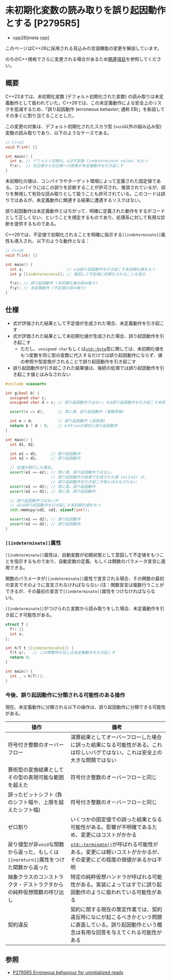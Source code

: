 # 未初期化変数の読み取りを誤り起因動作とする [P2795R5]
* cpp26[meta cpp]

<!-- start lang caution -->

このページはC++26に採用される見込みの言語機能の変更を解説しています。

のちのC++規格でさらに変更される場合があるため[関連項目](#relative-page)を参照してください。

<!-- last lang caution -->

## 概要
C++23までは、未初期化変数 (デフォルト初期化された変数) の読み取りは未定義動作として扱われていた。C++26では、この未定義動作による安全上のリスクを低減するため、「誤り起因動作 (erroneous behavior; 通称 EB)」を新設してその多くに割り当てることとした。

この変更の対象は、デフォルト初期化されたスカラ型 (`void`以外の組み込み型) 変数の読み取りであり、以下のようなケースである。

```cpp example
// C++23
void f(int) {}

int main() {
  int x; // デフォルト初期化。xは不定値 (indeterminate value) をもつ
  f(x);  // 左辺値から右辺値への変換が未定義動作を引き起こす
}
```

未初期化の値は、コンパイラやターゲット環境によって定義された固定値である。コンパイラにはこの誤りを診断することが許可され、推奨されているが、誤りを無視して有効な読み取りとして扱うことも許可されている。このコードは誤りではあるが、未定義動作に関連する結果に遭遇するリスクはない。

誤り起因動作は未定義動作とはちがって、明確に定義された動作をするがコードとして正しくない、ということを規定するものであり、処理系に対して有用な診断を提供するものである。

C++26では、不定値で初期化されることを明確に指示する`[[indeterminate]]`属性も導入され、以下のような動作となる：

```cpp example
// C++26
void f(int) {}

int main() {
  int x;                   // xは誤り起因動作を引き起こす未初期化値をもつ
  int y [[indeterminate]]; // 意図して不定値に初期化されることを指示

  f(x); // 誤り起因動作 (未初期化値の読み取り)
  f(y); // 未定義動作 (不定値の読み取り)
}
```


## 仕様
- 式が評価された結果として不定値が生成された場合、未定義動作を引き起こす
- 式が評価された結果として未初期化値が生成された場合、誤り起因動作を引き起こす
    - ただし、`unsigned char`もしくは[`std::byte`](/reference/cstddef/byte.md)型に関しては、未初期化値をもつ変数を同じ型の変数に代入するだけでは誤り起因動作にならず、値の参照や型変換がされることで誤り起因動作を引き起こす
- 誤り起因動作が引き起こされた結果値は、後続の処理では誤り起因動作を引き起こす値とはみなされない

```cpp example
#include <cassert>

int g(bool b) {
  unsigned char c;
  unsigned char d = c; // 誤り起因動作ではない。dは誤り起因動作を引き起こす未初期化値をもつ

  assert(c == d);      // 常に真、誤り起因動作 (整数昇格)

  int e = d;           // 誤り起因動作 (型変換)
  return b ? d : 0;    // bがtrueの場合に誤り起因動作
}

int main() {
  int d1, d2;

  int e1 = d1;      // 誤り起因動作
  int e2 = d1;      // 誤り起因動作

  // 処理が続行した場合…
  assert(e1 == e2); // 常に真、誤り起因動作ではない。
                    // 誤り起因動作の結果で生成された値 (e1とe2) は、
                    // 誤り起因動作を引き起こす値とはみなされない
  assert(e1 == d1); // 常に真、誤り起因動作
  assert(e2 == d1); // 常に真、誤り起因動作

  // 誤り起因動作ではないが
  // d2は誤り起因動作を引き起こす未初期化値をもつ
  std::memcpy(&d2, &d1, sizeof(int));

  assert(e1 == d2); // 誤り起因動作
  assert(e2 == d2); // 誤り起因動作
}
```

### `[[indeterminate]]`属性
`[[indeterminate]]`属性は、自動変数が初期状態として意図して不定値をもつことを指示するものであり、自動変数の定義、もしくは関数のパラメータ宣言に適用できる。

関数のパラメータが`[[indeterminate]]`属性で宣言される場合、その関数の最初の宣言でそのように宣言されなければならない (注：関数宣言は複数行うことができるが、その最初の宣言で`[[indeterminate]]`属性をつけなければならない)。

`[[indeterminate]]`がつけられた変数から読み取りをした場合、未定義動作を引き起こす可能性がある。

```cpp example
struct T {
  T() {}
  int x;
};

int h(T t [[indeterminate]]) {
  f(t.x);   // この関数呼び出しは未定義動作を引き起こす
  return 0;
}

int main() {
  int _ = h(T());
}
```

### 今後、誤り起因動作に分類される可能性のある操作

現在、未定義動作に分類される以下の操作は、誤り起因動作に分類できる可能性がある。

| 操作 | 備考 |
|------|------|
| 符号付き整数のオーバーフロー | 演算結果としてオーバーフローした場合に誤った結果になる可能性がある。これは珍しいバグではない。これは安全上の大きな問題ではない |
| 算術型の変換結果としてその型の表現可能な範囲を超えた | 符号付き整数のオーバーフローと同じ |
| 誤ったビットシフト (負のシフト幅や、上限を超えたシフト幅) | 符号付き整数のオーバーフローと同じ |
| ゼロ割り | いくつかの固定値での誤った結果となる可能性がある。影響が不明確であるため、変更にはコストがかかる |
| 戻り値型が非`void`な関数から返った、もしくは`[[noreturn]]`属性をつけた関数から返った | [`std::terminate()`](/reference/exception/terminate.md)が呼ばれる可能性がある。変更には軽いコストがかかるが、その変更にどの程度の価値があるかは不明 |
| 抽象クラスのコンストラクタ・デストラクタからの純粋仮想関数の呼び出し | 特定の純粋仮想ハンドラが呼ばれる可能性がある。実装によってはすでに誤り起因動作のように扱われている可能性がある |
| 契約違反 | 契約に関する現在の策定作業では、契約違反時になにが起こるべきかという問題に直面している。誤り起因動作という概念は有用な回答を与えてくれる可能性がある |



## 参照
- [P2795R5 Erroneous behaviour for uninitialized reads](https://open-std.org/jtc1/sc22/wg21/docs/papers/2024/p2795r5.html)
